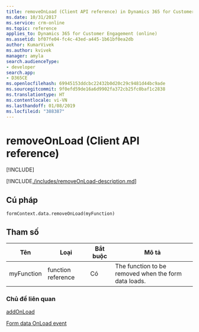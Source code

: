 ```yaml
---
title: removeOnLoad (Client API reference) in Dynamics 365 for Customer Engagement| MicrosoftDocs
ms.date: 10/31/2017
ms.service: crm-online
ms.topic: reference
applies_to: Dynamics 365 for Customer Engagement (online)
ms.assetid: bf07fe04-fc4c-43ed-a445-1b61bf0ea2db
author: KumarVivek
ms.author: kvivek
manager: amyla
search.audienceType:
- developer
search.app:
- D365CE
ms.openlocfilehash: 69945153ddcbc22432b0d20c29c9481d44bc9ade
ms.sourcegitcommit: 9f0efd59de16a6d9902fa372cb25fc0baf1c2838
ms.translationtype: HT
ms.contentlocale: vi-VN
ms.lasthandoff: 01/08/2019
ms.locfileid: "388387"
---
```

# <a name="removeonload-client-api-reference"></a>removeOnLoad (Client API reference)

[!INCLUDE[](../../../../includes/cc_applies_to_update_9_0_0.md)]

[!INCLUDE[./includes/removeOnLoad-description.md](./includes/removeOnLoad-description.md)]

## <a name="syntax"></a>Cú pháp

`formContext.data.removeOnLoad(myFunction)`

## <a name="parameter"></a>Tham số

|Tên|Loại|Bắt buộc|Mô tả|
|--|--|--|--|
|myFunction|function reference|Có|The function to be removed when the form data loads.

### <a name="related-topics"></a>Chủ đề liên quan

[addOnLoad](addOnLoad.md)

[Form data OnLoad event](../events/form-data-onload.md)

